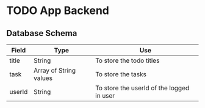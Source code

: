 # TODO App Backend

## Database Schema

| Field  | Type                   | Use                                       |
| ------ | ---------------------- | ----------------------------------------- |
| title  | String                 | To store the todo titles                  |
| task   | Array of String values | To store the tasks                        |
| userId | String                 | To store the userId of the logged in user |
